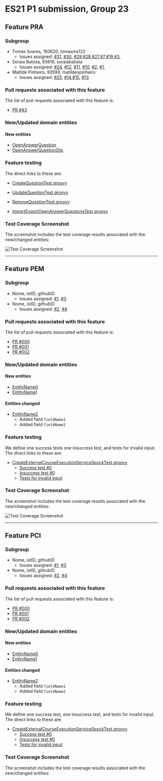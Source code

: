 # ES21 P1 submission, Group 23

## Feature PRA

### Subgroup
 - Tomás Soares, 193620, tomasms122
   + Issues assigned: [#31](https://github.com), [#30](https://github.com), [#29](https://github.com),[#28](https://github.com),[#27](https://github.com),[#7](https://github.com),[#19](https://github.com),[#3](https://github.com),
 - Soraia Batista, 93616, soraiabatista 
   + Issues assigned: [#24](https://github.com), [#12](https://github.com), [#11](https://github.com), [#10](https://github.com), [#2](https://github.com), [#1](https://github.com), 
 - Matilde Pinheiro, 93599, matildespinheiro 
   + Issues assigned: [#25](https://github.com), [#14](https://github.com),[#15](https://github.com), [#13](https://github.com)
 
### Pull requests associated with this feature

The list of pull requests associated with this feature is:

 - [PR #43](https://github.com)

### New/Updated domain entities

#### New entities
 - [OpenAnswerQuestion](https://github.com)
 - [OpenAnswerQuestionDto](https://github.com)
 
### Feature testing

The direct links to these are:

 - [CreateQuestionTest.groovy](https://github.com/tecnico-softeng/es21-g23/blob/develop/backend/src/test/groovy/pt/ulisboa/tecnico/socialsoftware/tutor/question/service/CreateQuestionTest.groovy)

 - [UpdateQuestionTest.groovy](https://github.com/tecnico-softeng/es21-g23/blob/develop/backend/src/test/groovy/pt/ulisboa/tecnico/socialsoftware/tutor/question/service/RemoveTopicTest.groovy)

 - [RemoveQuestionTest.groovy](https://github.com/tecnico-softeng/es21-g23/blob/develop/backend/src/test/groovy/pt/ulisboa/tecnico/socialsoftware/tutor/question/service/RemoveQuestionTest.groovy)

 - [ImportExportOpenAnswerQuestionsTest.groovy](https://github.com/tecnico-softeng/es21-g23/blob/develop/backend/src/test/groovy/pt/ulisboa/tecnico/socialsoftware/tutor/impexp/service/ImportExportOpenAnswerQuestionsTest.groovy)

### Test Coverage Screenshot

The screenshot includes the test coverage results associated with the new/changed entities:

![Test Coverage Screenshot](https://web.tecnico.ulisboa.pt/~joaofernandoferreira/1920/ES/coverage_ex1.png)

---

## Feature PEM

### Subgroup
 - Nome, istID, githubID
   + Issues assigned: [#1](https://github.com), [#3](https://github.com)
 - Nome, istID, githubID
   + Issues assigned: [#2](https://github.com), [#4](https://github.com)
 
### Pull requests associated with this feature

The list of pull requests associated with this feature is:

 - [PR #000](https://github.com)
 - [PR #001](https://github.com)
 - [PR #002](https://github.com)


### New/Updated domain entities

#### New entities
 - [EntityName0](https://github.com)
 - [EntityName1](https://github.com)

#### Entities changed
 - [EntityName2](https://github.com)
   + Added field `fieldName1`
   + Added field `fieldName2`
 
### Feature testing

We define one success tests one insuccess test, and tests for invalid input. The direct links to these are:

 - [CreateExternalCourseExecutionServiceSpockTest.groovy](https://github.com/socialsoftware/quizzes-tutor/blob/31ba9bd5f5ddcbab61f1c4b2daca7331ad099f98/backend/src/test/groovy/pt/ulisboa/tecnico/socialsoftware/tutor/administration/service/CreateExternalCourseExecutionServiceSpockTest.groovy)
    + [Success test #0](https://github.com/socialsoftware/quizzes-tutor/blob/31ba9bd5f5ddcbab61f1c4b2daca7331ad099f98/backend/src/test/groovy/pt/ulisboa/tecnico/socialsoftware/tutor/administration/service/CreateExternalCourseExecutionServiceSpockTest.groovy#L39)
    + [Insuccess test #0](https://github.com/socialsoftware/quizzes-tutor/blob/31ba9bd5f5ddcbab61f1c4b2daca7331ad099f98/backend/src/test/groovy/pt/ulisboa/tecnico/socialsoftware/tutor/administration/service/CreateExternalCourseExecutionServiceSpockTest.groovy#L104)
    + [Tests for invalid input](https://github.com/socialsoftware/quizzes-tutor/blob/31ba9bd5f5ddcbab61f1c4b2daca7331ad099f98/backend/src/test/groovy/pt/ulisboa/tecnico/socialsoftware/tutor/administration/service/CreateExternalCourseExecutionServiceSpockTest.groovy#L145)


### Test Coverage Screenshot

The screenshot includes the test coverage results associated with the new/changed entities:

![Test Coverage Screenshot](https://web.tecnico.ulisboa.pt/~joaofernandoferreira/1920/ES/coverage_ex1.png)


---


## Feature PCI

### Subgroup
 - Nome, istID, githubID
   + Issues assigned: [#1](https://github.com), [#3](https://github.com)
 - Nome, istID, githubID
   + Issues assigned: [#2](https://github.com), [#4](https://github.com)
 
### Pull requests associated with this feature

The list of pull requests associated with this feature is:

 - [PR #000](https://github.com)
 - [PR #001](https://github.com)
 - [PR #002](https://github.com)


### New/Updated domain entities

#### New entities
 - [EntityName0](https://github.com)
 - [EntityName1](https://github.com)

#### Entities changed
 - [EntityName2](https://github.com)
   + Added field `fieldName1`
   + Added field `fieldName2`
 
### Feature testing

We define one success test, one insuccess test, and tests for invalid input. The direct links to these are:

 - [CreateExternalCourseExecutionServiceSpockTest.groovy](https://github.com/socialsoftware/quizzes-tutor/blob/31ba9bd5f5ddcbab61f1c4b2daca7331ad099f98/backend/src/test/groovy/pt/ulisboa/tecnico/socialsoftware/tutor/administration/service/CreateExternalCourseExecutionServiceSpockTest.groovy)
    + [Success test #0](https://github.com/socialsoftware/quizzes-tutor/blob/31ba9bd5f5ddcbab61f1c4b2daca7331ad099f98/backend/src/test/groovy/pt/ulisboa/tecnico/socialsoftware/tutor/administration/service/CreateExternalCourseExecutionServiceSpockTest.groovy#L39)
    + [Insuccess test #0](https://github.com/socialsoftware/quizzes-tutor/blob/31ba9bd5f5ddcbab61f1c4b2daca7331ad099f98/backend/src/test/groovy/pt/ulisboa/tecnico/socialsoftware/tutor/administration/service/CreateExternalCourseExecutionServiceSpockTest.groovy#L104)
    + [Tests for invalid input](https://github.com/socialsoftware/quizzes-tutor/blob/31ba9bd5f5ddcbab61f1c4b2daca7331ad099f98/backend/src/test/groovy/pt/ulisboa/tecnico/socialsoftware/tutor/administration/service/CreateExternalCourseExecutionServiceSpockTest.groovy#L145)


### Test Coverage Screenshot

The screenshot includes the test coverage results associated with the new/changed entities:
